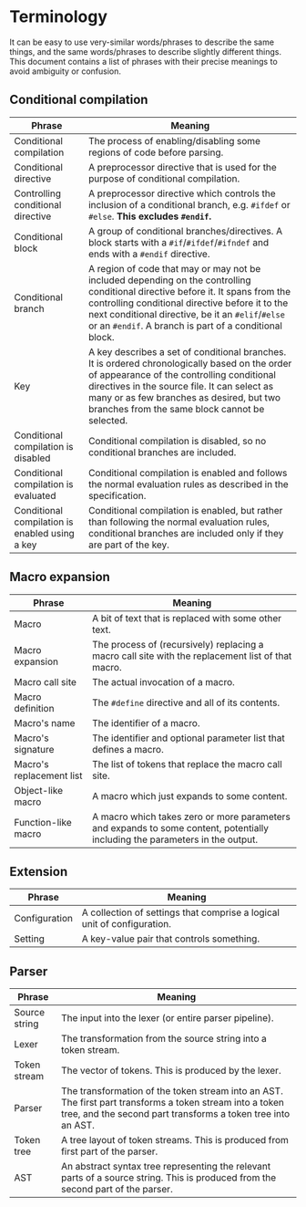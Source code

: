 # Terminology
It can be easy to use very-similar words/phrases to describe the same things, and the same words/phrases to describe slightly different things. This document contains a list of phrases with their precise meanings to avoid ambiguity or confusion.

## Conditional compilation
|Phrase|Meaning|
|-|-|
|Conditional compilation|The process of enabling/disabling some regions of code before parsing.|
|Conditional directive|A preprocessor directive that is used for the purpose of conditional compilation.|
|Controlling conditional directive|A preprocessor directive which controls the inclusion of a conditional branch, e.g. `#ifdef` or `#else`. **This excludes `#endif`.**|
|Conditional block|A group of conditional branches/directives. A block starts with a `#if`/`#ifdef`/`#ifndef` and ends with a `#endif` directive.|
|Conditional branch|A region of code that may or may not be included depending on the controlling conditional directive before it. It spans from the controlling conditional directive before it to the next conditional directive, be it an `#elif`/`#else` or an `#endif`. A branch is part of a conditional block.|
|Key|A key describes a set of conditional branches. It is ordered chronologically based on the order of appearance of the controlling conditional directives in the source file. It can select as many or as few branches as desired, but two branches from the same block cannot be selected.|
|Conditional compilation is disabled|Conditional compilation is disabled, so no conditional branches are included.|
|Conditional compilation is evaluated|Conditional compilation is enabled and follows the normal evaluation rules as described in the specification.|
|Conditional compilation is enabled using a key|Conditional compilation is enabled, but rather than following the normal evaluation rules, conditional branches are included only if they are part of the key.|

## Macro expansion
|Phrase|Meaning|
|-|-|
|Macro|A bit of text that is replaced with some other text.|
|Macro expansion|The process of (recursively) replacing a macro call site with the replacement list of that macro.|
|Macro call site|The actual invocation of a macro.|
|Macro definition|The `#define` directive and all of its contents.|
|Macro's name|The identifier of a macro.|
|Macro's signature|The identifier and optional parameter list that defines a macro.|
|Macro's replacement list|The list of tokens that replace the macro call site.|
|Object-like macro|A macro which just expands to some content.|
|Function-like macro|A macro which takes zero or more parameters and expands to some content, potentially including the parameters in the output.|

## Extension
|Phrase|Meaning|
|-|-|
|Configuration|A collection of settings that comprise a logical unit of configuration.|
|Setting|A key-value pair that controls something.|

## Parser
|Phrase|Meaning|
|-|-|
|Source string|The input into the lexer (or entire parser pipeline).|
|Lexer|The transformation from the source string into a token stream.|
|Token stream|The vector of tokens. This is produced by the lexer.|
|Parser|The transformation of the token stream into an AST. The first part transforms a token stream into a token tree, and the second part transforms a token tree into an AST.|
|Token tree|A tree layout of token streams. This is produced from first part of the parser.|
|AST|An abstract syntax tree representing the relevant parts of a source string. This is produced from the second part of the parser.|